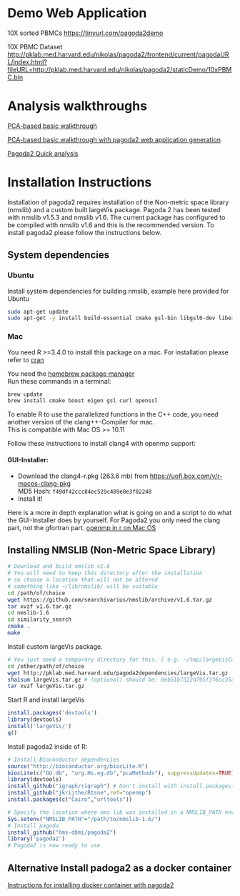 # Demo Web Application

10X sorted PBMCs
https://tinyurl.com/pagoda2demo

10X PBMC Dataset
http://pklab.med.harvard.edu/nikolas/pagoda2/frontend/current/pagodaURL/index.html?fileURL=http://pklab.med.harvard.edu/nikolas/pagoda2/staticDemo/10xPBMC.bin

# Analysis walkthroughs
[PCA-based basic walkthrough](http://pklab.med.harvard.edu/peterk/p2/pbmc8k.nb.html)

[PCA-based basic walkthrough with pagoda2 web application generation](vignettes/pagoda2.Rmd)

[Pagoda2 Quick analysis](vignettes/p2.walkthrough.quick.Rmd)

# Installation Instructions

Installation of pagoda2 requires installation of the Non-metric space library (nmslib) and a custom built largeVis package. Pagoda 2 has been tested with nmslib v1.5.3 and nmslib v1.6. The current package has configured to be compiled with nmslib v1.6 and this is the recommended version. To install pagoda2 please follow the instructions below.

## System dependencies

### Ubuntu
Install system dependencies for building nmslib, example here provided for Ubuntu
```sh
sudo apt-get update
sudo apt-get -y install build-essential cmake gsl-bin libgsl0-dev libeigen3-dev libboost-all-dev libcurl4-gnutls-dev libssl-dev libcurl4-openssl-dev libssl-dev libcairo2-dev libxt-dev libgtk2.0-dev libcairo2-dev xvfb xauth xfonts-base
```

### Mac 
You need R >=3.4.0 to install this package on a mac. 
For installation please refer to [cran](https://cran.r-project.org/)  

You need the [homebrew package manager](https://brew.sh/)  
Run these commands in a terminal:

```sh
brew update
brew install cmake boost eigen gsl curl openssl
```
To enable R to use the parallelized functions in the C++ code, you need another version of the clang++-Compiler for mac.   
This is compatible with Mac OS >= 10.11 

Follow these instructions to install clang4 with openmp support:
#### GUI-Installer:
- Download the clang4-r.pkg (263.6 mb) from https://uofi.box.com/v/r-macos-clang-pkg  
MD5 Hash: `f49df42ccc84ec529c489e8e3f02248`
- Install it!

Here is a more in depth explanation what is going on and a script to do what the GUI-Installer does by yourself. For Pagoda2 you only need the clang part, not the gfortran part. [openmp in r on Mac OS](http://thecoatlessprofessor.com/programming/openmp-in-r-on-os-x/#after-3-4-0)

## Installing NMSLIB (Non-Metric Space Library)

```sh
# Download and build nmslib v1.6
# You will need to keep this directory after the installation
# so choose a location that will not be altered
# something like ~/lib/nmslib/ will be suitable
cd /path/of/choice
wget https://github.com/searchivarius/nmslib/archive/v1.6.tar.gz
tar xvzf v1.6.tar.gz
cd nmslib-1.6
cd similarity_search
cmake .
make
```

Install custom largeVis package.
```sh
# You just need a temporary directory for this. ( e.g. ~/tmp/largeVisCustom/)
cd /other/path/of/choice
wget http://pklab.med.harvard.edu/pagoda2dependencies/largeVis.tar.gz
sha1sum largeVis.tar.gz # (optional) should be: 0eb51b7322d795f3f6cc35aec03e5bdd3189fa1e
tar xvzf largeVis.tar.gz
```
Start R and install largeVis
```r
install.packages('devtools')
library(devtools)
install('largeVis/')
q()
```

Install pagoda2 inside of R:
```r
# Install Bioconductor dependencies
source("http://bioconductor.org/biocLite.R")
biocLite(c("GO.db", "org.Hs.eg.db","pcaMethods"), suppressUpdates=TRUE)
library(devtools)
install_github("igraph/rigraph") # Don't install with install.packages()
install_github("jkrijthe/Rtsne",ref="openmp")
install.packages(c("Cairo","urltools"))

# Specify the location where nms lib was installed in a NMSLIB_PATH environment variable
Sys.setenv("NMSLIB_PATH"="/path/to/nmslib-1.6/")
# Install pagoda
install_github("hms-dbmi/pagoda2")
library('pagoda2')
# Pagoda2 is now ready to use
```

## Alternative Install padoga2 as a docker container
[Instructions for installing docker container with pagoda2](vignettes/Docker.md)
